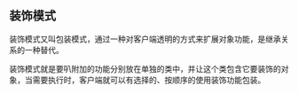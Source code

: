 ## 装饰模式

装饰模式又叫包装模式，通过一种对客户端透明的方式来扩展对象功能，是继承关系的一种替代。

装饰模式就是要叭附加的功能分别放在单独的类中，并让这个类包含它要装饰的对象，当需要执行时，客户端就可以有选择的、按顺序的使用装饰功能包装。
